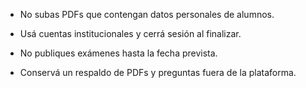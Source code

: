 -	No subas PDFs que contengan datos personales de alumnos.  

-	Usá cuentas institucionales y cerrá sesión al finalizar.  

-	No publiques exámenes hasta la fecha prevista.  

-	Conservá un respaldo de PDFs y preguntas fuera de la plataforma.  

